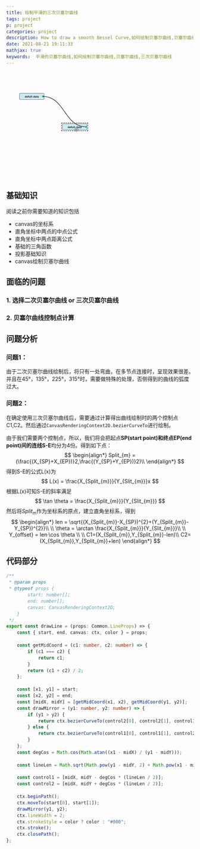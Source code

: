 ```yaml
---
title: 绘制平滑的三次贝塞尔曲线
tags: project
p: project
categories: project
description: How to draw a smooth Bessel Curve,如何绘制贝塞尔曲线,贝塞尔曲线,三次贝塞尔曲线
date: 2021-08-21 19:11:33
mathjax: true
keywords:  平滑的贝塞尔曲线,如何绘制贝塞尔曲线,贝塞尔曲线,三次贝塞尔曲线
---
```


<img src="/images/ezgif.com-gif-maker.gif"/>

<!-- toc -->
## 基础知识

阅读之前你需要知道的知识包括

+ canvas的坐标系
+ 直角坐标中两点的中点公式
+ 直角坐标中两点距离公式
+ 基础的三角函数
+ 投影基础知识
+ canvas绘制贝塞尔曲线

## 面临的问题
### 1. 选择二次贝塞尔曲线 or 三次贝塞尔曲线

### 2. 贝塞尔曲线控制点计算

## 问题分析

### 问题1：

由于二次贝塞尔曲线绘制后，将只有一处弯曲，在多节点连接时，呈现效果很差。并且在45°，135°，225°，315°时，需要做特殊的处理，否侧得到的曲线的弧度过大。

### 问题2：

在确定使用三次贝塞尔曲线后，需要通过计算得出曲线绘制时的两个控制点C1,C2。然后通过`CanvasRenderingContext2D.bezierCurveTo`进行绘制。

由于我们需要两个控制点，所以，我们将会把起点**SP(start point)**和终点**EP(end point)**间的连线**S-E**均分为4份。得到如下点：
$$
\begin{align*}
Split_{m} = (\frac{(X_{SP}+X_{EP})}2,\frac{(Y_{SP}+Y_{EP})}2)\\
\end{align*}
$$
得到S-E的公式L(x)为
$$
L(x) = \frac{X_{Split_{m}}}{Y_{Slit_{m}}}x
$$
根据L(x)可知S-E的斜率满足
$$
\tan \theta = \frac{X_{Split_{m}}}{Y_{Slit_{m}}}
$$
然后将$Split_{m}$作为坐标系的原点，建立直角坐标系，得到
$$
\begin{align*}
len = \sqrt{(X_{Split_{m}}-X_{SP})^{2}+(Y_{Split_{m}}-Y_{SP})^{2}}\\
\\
\theta = \arctan \frac{X_{Split_{m}}}{Y_{Slit_{m}}}\\
\\
Y_{offset} = len·\cos \theta \\
\\
C1=(X_{Split_{m}},Y_{Split_{m}}-len)\\
C2=(X_{Split_{m}},Y_{Split_{m}}+len)
\end{align*}
$$

## 代码部分

``` typescript
/**
 * @param props 
 * @typeof props {
		start: number[];
		end: number[];
		canvas: CanvasRenderingContext2D;
	}
 */
export const drawLine = (props: Common.LineProps) => {
	const { start, end, canvas: ctx, color } = props;

	const getMidCoord = (c1: number, c2: number) => {
		if (c1 === c2) {
			return c1;
		}
		return (c1 + c2) / 2;
	};

	const [x1, y1] = start;
	const [x2, y2] = end;
	const [midX, midY] = [getMidCoord(x1, x2), getMidCoord(y1, y2)];
	const drawMirror = (y1: number, y2: number) => {
		if (y1 > y2) {
			return ctx.bezierCurveTo(control2[0], control2[1], control1[0], control1[1], end[0], end[1]);
		} else {
			return ctx.bezierCurveTo(control1[0], control1[1], control2[0], control2[1], end[0], end[1]);
		}
	};
	const degCos = Math.cos(Math.atan((x1 - midX) / (y1 - midY)));

	const lineLen = Math.sqrt(Math.pow(y1 - midY, 2) + Math.pow(x1 - midX, 2)) * 2;

	const control1 = [midX, midY - degCos * (lineLen / 2)];
	const control2 = [midX, midY + degCos * (lineLen / 2)];

	ctx.beginPath();
	ctx.moveTo(start[0], start[1]);
	drawMirror(y1, y2);
	ctx.lineWidth = 2;
	ctx.strokeStyle = color ? color : "#000";
	ctx.stroke();
	ctx.closePath();
};

```



